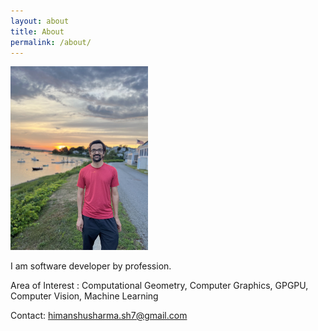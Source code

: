 ```yaml
---
layout: about
title: About
permalink: /about/
---
```


<img src="/images/photo.jpg" alt="drawing" width="220"/>

I am software developer by profession.

Area of Interest : Computational Geometry, Computer Graphics, GPGPU, Computer Vision, Machine Learning

Contact: himanshusharma.sh7@gmail.com
